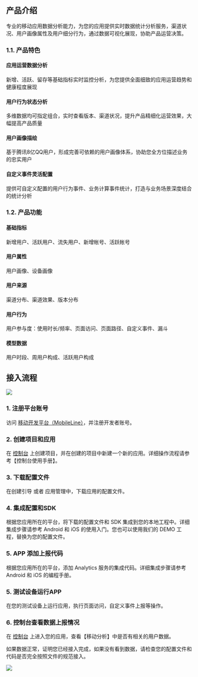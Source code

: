 ## 产品介绍

专业的移动应用数据分析能力，为您的应用提供实时数据统计分析服务，渠道状况、用户画像属性及用户细分行为，通过数据可视化展现，协助产品运营决策。

### 1.1. 产品特色

#### 应用运营数据分析

新增、活跃、留存等基础指标实时监控分析，为您提供全面细致的应用运营趋势和健康程度展现

#### 用户行为状态分析

多维数据均可指定组合，实时查看版本、渠道状况，提升产品精细化运营效果，大幅提高产品质量

#### 用户画像描绘

基于腾讯8亿QQ用户，形成完善可依赖的用户画像体系，协助您全方位描述业务的忠实用户

#### 自定义事件灵活配置

提供可自定义配置的用户行为事件、业务计算事件统计，打造与业务场景深度结合的统计分析

### 1.2. 产品功能

#### 基础指标

新增用户、活跃用户、流失用户、新增帐号、活跃帐号

#### 用户属性

用户画像、设备画像

#### 用户来源

渠道分布、渠道效果、版本分布

#### 用户行为

用户参与度：使用时长/频率、页面访问、页面路径、自定义事件、漏斗

#### 模型数据

用户时段、周用户构成、活跃用户构成

## 接入流程

![](http://tacimg-1253960454.file.myqcloud.com/guides/Analytics%E6%9C%8D%E5%8A%A1%E6%8E%A5%E5%85%A5%E6%B5%81%E7%A8%8B.png)


### 1. 注册平台账号

访问 [移动开发平台（MobileLine）](http://console.tce.fsphere.cn/tac)，并注册开发者账号。

### 2. 创建项目和应用

在 [控制台](http://console.tce.fsphere.cn/tac) 上创建项目，并在创建的项目中新建一个新的应用。详细操作流程请参考【控制台使用手册】。

### 3. 下载配置文件

在创建引导 或者 应用管理中，下载应用的配置文件。

### 4. 集成配置和SDK

根据您应用所在的平台，将下载的配置文件和 SDK 集成到您的本地工程中。详细集成步骤请参考 Android 和 iOS 的使用入门。您也可以使用我们的 DEMO 工程，替换为您的配置文件。

### 5. APP 添加上报代码

根据您应用所在的平台，添加 Analytics 服务的集成代码。详细集成步骤请参考 Android 和 iOS 的编程手册。

### 5. 测试设备运行APP

在您的测试设备上运行应用，执行页面访问，自定义事件上报等操作。

### 6. 控制台查看数据上报情况

在 [控制台](http://console.tce.fsphere.cn/tac) 上进入您的应用，查看【移动分析】中是否有相关的用户数据。

如果数据正常，证明您已经接入完成，如果没有看到数据，请检查您的配置文件和代码是否完全按照文件的规范接入。


![](http://tacimg-1253960454.file.myqcloud.com/guides/%E6%8E%A7%E5%88%B6%E5%8F%B0-%E6%95%B0%E6%8D%AE%E6%A6%82%E8%A7%88-%E5%AE%9E%E6%97%B6%E6%95%B0%E6%8D%AE.png)
